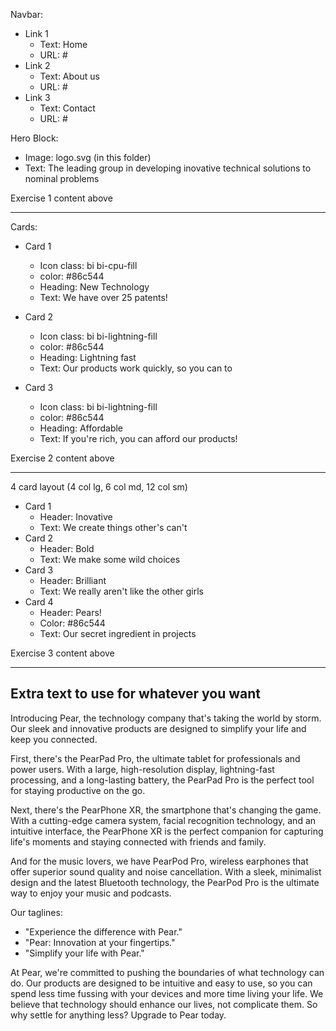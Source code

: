 
Navbar:

- Link 1
    - Text: Home
    - URL: #
- Link 2
    - Text: About us
    - URL: #
- Link 3
    - Text: Contact
    - URL: #

Hero Block:

- Image: logo.svg (in this folder)
- Text: The leading group in developing inovative technical solutions to nominal problems


Exercise 1 content above
<hr>


Cards:

- Card 1
    - Icon class: bi bi-cpu-fill
    - color: #86c544
    - Heading: New Technology
    - Text: We have over 25 patents!

- Card 2
    - Icon class: bi bi-lightning-fill
    - color: #86c544
    - Heading: Lightning fast
    - Text: Our products work quickly, so you can to

- Card 3
    - Icon class: bi bi-lightning-fill
    - color: #86c544
    - Heading: Affordable
    - Text: If you're rich, you can afford our products!

Exercise 2 content above
<hr>

4 card layout (4 col lg, 6 col md, 12 col sm)

- Card 1
    - Header: Inovative
    - Text: We create things other's can't
- Card 2
    - Header: Bold
    - Text: We make some wild choices
- Card 3
    - Header: Brilliant
    - Text: We really aren't like the other girls
- Card 4
    - Header: Pears!
    - Color: #86c544
    - Text: Our secret ingredient in projects

Exercise 3 content above
<hr>


## Extra text to use for whatever you want


Introducing Pear, the technology company that's taking the world by storm. Our sleek and innovative products are designed to simplify your life and keep you connected.

First, there's the PearPad Pro, the ultimate tablet for professionals and power users. With a large, high-resolution display, lightning-fast processing, and a long-lasting battery, the PearPad Pro is the perfect tool for staying productive on the go.

Next, there's the PearPhone XR, the smartphone that's changing the game. With a cutting-edge camera system, facial recognition technology, and an intuitive interface, the PearPhone XR is the perfect companion for capturing life's moments and staying connected with friends and family.

And for the music lovers, we have PearPod Pro, wireless earphones that offer superior sound quality and noise cancellation. With a sleek, minimalist design and the latest Bluetooth technology, the PearPod Pro is the ultimate way to enjoy your music and podcasts.

Our taglines:

- "Experience the difference with Pear."
- "Pear: Innovation at your fingertips."
- "Simplify your life with Pear."

At Pear, we're committed to pushing the boundaries of what technology can do. Our products are designed to be intuitive and easy to use, so you can spend less time fussing with your devices and more time living your life. We believe that technology should enhance our lives, not complicate them. So why settle for anything less? Upgrade to Pear today.